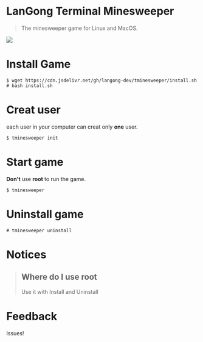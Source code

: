 # LanGong Terminal Minesweeper

> The minesweeper game for Linux and MacOS.

![](http://516wjy.xyz:516/img/tminesweeper.png)

# Install Game

```
$ wget https://cdn.jsdelivr.net/gh/langong-dev/tminesweeper/install.sh
# bash install.sh
```

# Creat user

each user in your computer can creat only **one** user.

```
$ tminesweeper init
```

# Start game

**Don't** use **root** to run the game.

```
$ tminesweeper
```

# Uninstall game

```
# tminesweeper uninstall
```

# Notices

> ## Where do I use root
> 
> Use it with Install and Uninstall

# Feedback

Issues!
